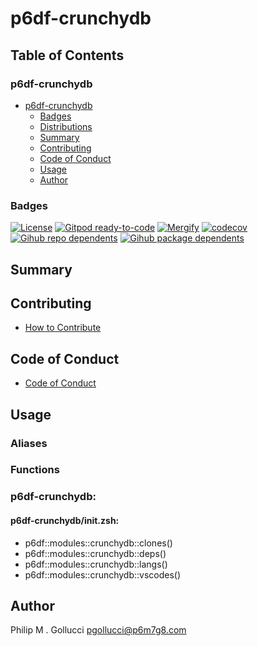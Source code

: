 # p6df-crunchydb

## Table of Contents


### p6df-crunchydb
- [p6df-crunchydb](#p6df-crunchydb)
  - [Badges](#badges)
  - [Distributions](#distributions)
  - [Summary](#summary)
  - [Contributing](#contributing)
  - [Code of Conduct](#code-of-conduct)
  - [Usage](#usage)
  - [Author](#author)

### Badges

[![License](https://img.shields.io/badge/License-Apache%202.0-yellowgreen.svg)](https://opensource.org/licenses/Apache-2.0)
[![Gitpod ready-to-code](https://img.shields.io/badge/Gitpod-ready--to--code-blue?logo=gitpod)](https://gitpod.io/#https://github.com/p6m7g8/p6df-crunchydb)
[![Mergify](https://img.shields.io/endpoint.svg?url=https://gh.mergify.io/badges/p6m7g8/p6df-crunchydb/&style=flat)](https://mergify.io)
[![codecov](https://codecov.io/gh/p6m7g8/p6df-crunchydb/branch/master/graph/badge.svg?token=14Yj1fZbew)](https://codecov.io/gh/p6m7g8/p6df-crunchydb)
[![Gihub repo dependents](https://badgen.net/github/dependents-repo/p6m7g8/p6df-crunchydb)](https://github.com/p6m7g8/p6df-crunchydb/network/dependents?dependent_type=REPOSITORY)
[![Gihub package dependents](https://badgen.net/github/dependents-pkg/p6m7g8/p6df-crunchydb)](https://github.com/p6m7g8/p6df-crunchydb/network/dependents?dependent_type=PACKAGE)

## Summary

## Contributing

- [How to Contribute](CONTRIBUTING.md)

## Code of Conduct

- [Code of Conduct](https://github.com/p6m7g8/.github/blob/master/CODE_OF_CONDUCT.md)

## Usage


### Aliases


### Functions

### p6df-crunchydb:

#### p6df-crunchydb/init.zsh:

- p6df::modules::crunchydb::clones()
- p6df::modules::crunchydb::deps()
- p6df::modules::crunchydb::langs()
- p6df::modules::crunchydb::vscodes()



## Author

Philip M . Gollucci <pgollucci@p6m7g8.com>
